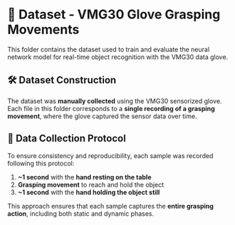 # 📁 Dataset - VMG30 Glove Grasping Movements

This folder contains the dataset used to train and evaluate the neural network model for real-time object recognition with the VMG30 data glove.

## 🛠️ Dataset Construction

The dataset was **manually collected** using the VMG30 sensorized glove.  
Each file in this folder corresponds to a **single recording of a grasping movement**, where the glove captured the sensor data over time.

## 🧪 Data Collection Protocol

To ensure consistency and reproducibility, each sample was recorded following this protocol:

1. **~1 second** with the **hand resting on the table**  
2. **Grasping movement** to reach and hold the object  
3. **~1 second** with the **hand holding the object still**

This approach ensures that each sample captures the **entire grasping action**, including both static and dynamic phases.
